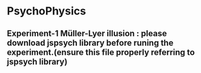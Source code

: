 # PsychoPhysics
## Experiment-1 Müller-Lyer illusion : please download jspsych library before runing the experiment.(ensure this file properly referring to jspsych library)
